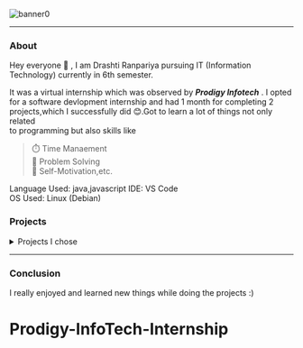 ![banner0](https://www.google.com/url?sa=i&url=https%3A%2F%2Fgithub.com%2FProdigy-InfoTech%2FSoftware-Developement-Projects&psig=AOvVaw1BT6Yalga98L2EJxWIh2BS&ust=1717066467198000&source=images&cd=vfe&opi=89978449&ved=0CBIQjRxqFwoTCNCYuJnZsoYDFQAAAAAdAAAAABAJ)  

---  
### About  

Hey everyone 👋 , I am Drashti Ranpariya pursuing IT (Information Technology) currently in 6th semester.  

It was a virtual internship which was observed by __*Prodigy Infotech*__ . I opted for a software devlopment internship and had 1 month for completing 2 projects,which I successfully did 😊.Got to learn a lot of things not only related  
to programming but also skills like  

> ⏱️ Time Manaement  
> 🚩 Problem Solving  
> 🎯 Self-Motivation,etc.    

Language Used: java,javascript 
IDE: VS Code  
OS Used: Linux (Debian)  


### Projects  

<details>  
<summary>Projects I chose</summary>  

1. build a tempature conversion program        (https://github.com/Drashti003/Prodigy-InfoTech-Internship/tree/main/PRODIGY_INTERNSHIP_TASK/PRODIGY_SD_01.JS)
   
2. create a guessing game     (https://github.com/Drashti003/Prodigy-InfoTech-Internship/tree/main/PRODIGY_INTERNSHIP_TASK/PRODIGY_SD_02.JS)

</details>  

---  
### Conclusion  

I really enjoyed and learned new things while doing the projects :)  



# Prodigy-InfoTech-Internship
